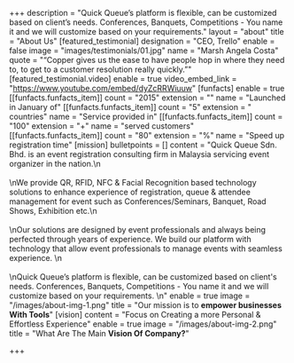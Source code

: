 +++
description = "Quick Queue’s platform is flexible, can be customized based on client’s needs. Conferences, Banquets, Competitions - You name it and we will customize based on your requirements."
layout = "about"
title = "About Us"
[featured_testimonial]
designation = "CEO, Trello"
enable = false
image = "images/testimonials/01.jpg"
name = "Marsh Angela Costa"
quote = "“Copper gives us the ease to have people hop in where they need to, to get to a customer resolution really quickly.”"
[featured_testimonial.video]
enable = true
video_embed_link = "https://www.youtube.com/embed/dyZcRRWiuuw"
[funfacts]
enable = true
[[funfacts.funfacts_item]]
count = "2015"
extension = ""
name = "Launched in January of"
[[funfacts.funfacts_item]]
count = "5"
extension = " countries"
name = "Service provided in"
[[funfacts.funfacts_item]]
count = "100"
extension = "+"
name = "served customers"
[[funfacts.funfacts_item]]
count = "80"
extension = "%"
name = "Speed up registration time"
[mission]
bulletpoints = []
content = "Quick Queue Sdn. Bhd. is an event registration consulting firm in Malaysia servicing event organizer in the nation.\n<br><br>\nWe provide QR, RFID, NFC & Facial Recognition based technology solutions to enhance experience of registration, queue & attendee management for event such as Conferences/Seminars, Banquet, Road Shows, Exhibition etc.\n<br><br>\nOur solutions are designed by event professionals and always being perfected through years of experience. We build our platform with technology that allow event professionals to manage events with seamless experience. \n<br><br>\nQuick Queue’s platform is flexible, can be customized based on client's needs. Conferences, Banquets, Competitions - You name it and we will customize based on your requirements. \n"
enable = true
image = "/images/about-img-1.png"
title = "Our mission is to **empower businesses With Tools**"
[vision]
content = "Focus on Creating a more Personal & Effortless Experience"
enable = true
image = "/images/about-img-2.png"
title = "What Are The Main **Vision Of Company?**"

+++
